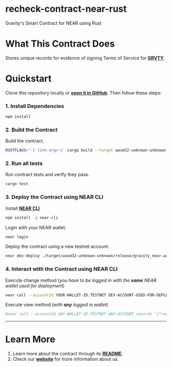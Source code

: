 # recheck-contract-near-rust

Gravity's Smart Contract for NEAR using Rust

# What This Contract Does

Stores unique records for evidence of signing Terms of Service for [**GRVTY**](https://grvty.tech/).
<br />

# Quickstart

Clone this repository locally or [**open it in GitHub**](https://github.com/ReCheck-io/gravity-contract-near-rust). Then
follow these steps:

### 1. Install Dependencies

```bash
npm install
```

### 2. Build the Contract

Build the contract.

```bash
RUSTFLAGS='-C link-arg=-s' cargo build --target wasm32-unknown-unknown --release
```

### 2. Run all tests

Run contract tests and verify they pass.

```bash
cargo test
```

### 3. Deploy the Contract using NEAR CLI

Install [**NEAR CLI**](https://github.com/near/near-cli)

```bash
npm install -g near-cli
```

Login with your NEAR wallet.

```bash
near login
```

Deploy the contract using a new testnet account.

```bash
near dev-deploy ./target/wasm32-unknown-unknown/release/gravity_near.wasm
```

### 4. Interact with the Contract using NEAR CLI

Execute change method (*you have to be logged in with the **same** NEAR wallet used for deployment*)

```bash
near call --accountId YOUR-WALLET-ID.TESTNET DEV-ACCOUNT-USED-FOR-DEPLOYMENT signTerms '{"signer_string":"SET_HASH_VALUE","signer_signature_string":"SET_HEX_VALUE","terms_hash_string":"SET_HASH_VALUE","terms_version_string":"SET_HASH_VALUE"}'
```

Execute view method (*with **any** logged in wallet*)

```bash
#near call --accountId ANY-WALLET-ID.TESTNET ANY-ACCOUNT records '{"record_id_str":"SET_HASH_VALUE"}'
```

---

# Learn More

1. Learn more about the contract through its [**README**](./README.md).
2. Check our [**website**](https://grvty.tech) for more information about us.

